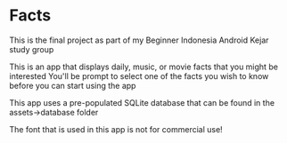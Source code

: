 # Facts
This is the final project as part of my Beginner Indonesia Android Kejar study group

This is an app that displays daily, music, or movie facts that you might be interested
You'll be prompt to select one of the facts you wish to know  before you can start using the app

This app uses a pre-populated SQLite database that can be found in the assets->database folder

The font that is used in this app is not for commercial use!
